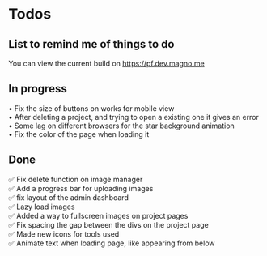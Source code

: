 # Todos

## List to remind me of things to do
You can view the current build on https://pf.dev.magno.me

## In progress
• Fix the size of buttons on works for mobile view <br>
• After deleting a project, and trying to open a existing one it gives an error <br>
• Some lag on different browsers for the star background animation <br>
• Fix the color of the page when loading it <br>

## Done

✅ Fix delete function on image manager <br>
✅ Add a progress bar for uploading images <br>
✅ fix layout of the admin dashboard <br>
✅ Lazy load images <br> 
✅ Added a way to fullscreen images on project pages <br>
✅ Fix spacing the gap between the divs on the project page <br>
✅ Made new icons for tools used <br>
✅ Animate text when loading page, like appearing from below <br>
